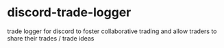 # discord-trade-logger
trade logger for discord to foster collaborative trading and allow traders to share their trades / trade ideas
